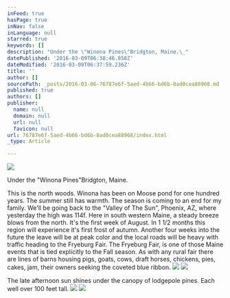 ```yaml
---
inFeed: true
hasPage: true
inNav: false
inLanguage: null
starred: true
keywords: []
description: "Under the \"Winona Pines\"Bridgton, Maine.\_"
datePublished: '2016-03-09T06:38:46.858Z'
dateModified: '2016-03-09T06:37:59.236Z'
title: ''
author: []
sourcePath: _posts/2016-03-06-76787e6f-5aed-4b66-bd6b-8ad0cea88968.md
published: true
authors: []
publisher:
  name: null
  domain: null
  url: null
  favicon: null
url: 76787e6f-5aed-4b66-bd6b-8ad0cea88968/index.html
_type: Article

---
```

![](https://s3-us-west-2.amazonaws.com/the-grid-img/p/c1dc76ec9eb54dfa94c5cc42681450f0890e9cd6.jpg)

Under the "Winona Pines"Bridgton, Maine. 

This is the north woods.  Winona has been on Moose pond for one hundred years.  The summer still has warmth. The season is coming to an end for my family.  We'll be going back to the "Valley of The Sun", Phoenix, AZ, where yesterday the high was 114f.  Here in south western Maine, a steady breeze blows from the north.  It's the first week of August.  In 1 1/2 months this region will experience it's first frost of autumn.  Another four weeks into the future the leave will be at peak color and the local roads will be heavy with traffic heading to the Fryeburg Fair.  The Fryeburg Fair, is one of those Maine events that is tied explicitly to the Fall season.  As with any rural fair there are lines of barns housing pigs, goats, cows, draft horses, chickens, pies, cakes, jam, their owners seeking the coveted blue ribbon.  ![](https://s3-us-west-2.amazonaws.com/the-grid-img/p/843972770c3c397ed80773576b17843ec79f6e45.jpg)
![](https://s3-us-west-2.amazonaws.com/the-grid-img/p/9a7f046005d375a9935bdd59de5e2b5a8e4359fe.jpg)

The late afternoon sun shines under the canopy of lodgepole pines.  Each well over 100 feet tall.
![](https://the-grid-user-content.s3-us-west-2.amazonaws.com/59d1ea00-55d5-4cf5-b7b3-08e3a312b169.jpg)
![](https://the-grid-user-content.s3-us-west-2.amazonaws.com/ba32764f-bb3d-4517-b6fd-cb1705247250.jpg)